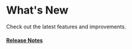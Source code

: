 # What's New

Check out the latest features and improvements.

#### [Release Notes](https://github.com/hypernym-studio/spinner/releases)
